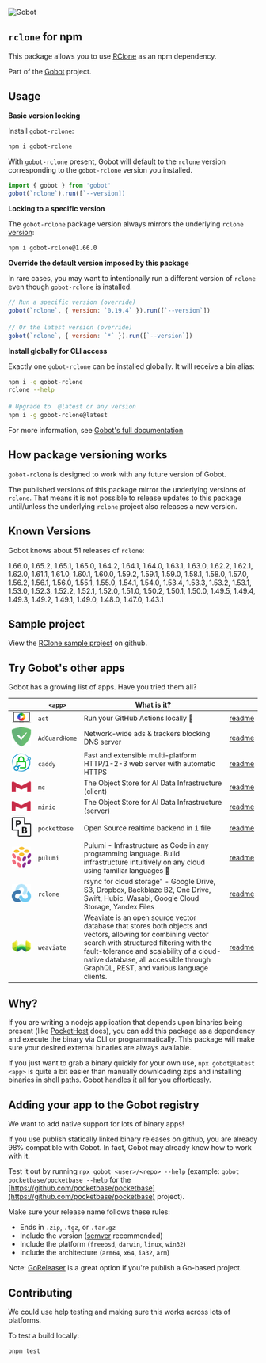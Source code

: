 ![Gobot](https://raw.githubusercontent.com/benallfree/gobot/v1.0.0-alpha.16/assets/gobot-banner-300x.png)

## `rclone` for npm

This package allows you to use [RClone](https://rclone.org/) as an npm dependency.

Part of the [Gobot](https://github.com/benallfree/gobot) project.

## Usage

**Basic version locking**

Install `gobot-rclone`:

```bash
npm i gobot-rclone
```

With `gobot-rclone` present, Gobot will default to the `rclone` version corresponding to the `gobot-rclone` version you installed.

```js
import { gobot } from 'gobot'
gobot(`rclone`).run([`--version])
```

**Locking to a specific version**

The `gobot-rclone` package version always mirrors the underlying `rclone` [version](#known-versions):

```bash
npm i gobot-rclone@1.66.0
```

**Override the default version imposed by this package**

In rare cases, you may want to intentionally run a different version of `rclone` even though `gobot-rclone` is installed.

```js
// Run a specific version (override)
gobot(`rclone`, { version: `0.19.4` }).run([`--version`])

// Or the latest version (override)
gobot(`rclone`, { version: `*` }).run([`--version`])
```

**Install globally for CLI access**

Exactly one `gobot-rclone` can be installed globally. It will receive a bin alias:

```bash
npm i -g gobot-rclone
rclone --help

# Upgrade to  @latest or any version
npm i -g gobot-rclone@latest
```

For more information, see [Gobot's full documentation](https://github.com/benallfree/gobot).

## How package versioning works

`gobot-rclone` is designed to work with any future version of Gobot.

The published versions of this package mirror the underlying versions of `rclone`. That means it is not possible to release updates to this package until/unless the underlying `rclone` project also releases a new version.



## Known Versions

Gobot knows about 51 releases of `rclone`:

1.66.0, 1.65.2, 1.65.1, 1.65.0, 1.64.2, 1.64.1, 1.64.0, 1.63.1, 1.63.0, 1.62.2, 1.62.1, 1.62.0, 1.61.1, 1.61.0, 1.60.1, 1.60.0, 1.59.2, 1.59.1, 1.59.0, 1.58.1, 1.58.0, 1.57.0, 1.56.2, 1.56.1, 1.56.0, 1.55.1, 1.55.0, 1.54.1, 1.54.0, 1.53.4, 1.53.3, 1.53.2, 1.53.1, 1.53.0, 1.52.3, 1.52.2, 1.52.1, 1.52.0, 1.51.0, 1.50.2, 1.50.1, 1.50.0, 1.49.5, 1.49.4, 1.49.3, 1.49.2, 1.49.1, 1.49.0, 1.48.0, 1.47.0, 1.43.1

## Sample project

View the [RClone sample project](https://github.com/benallfree/gobot/tree/v1.0.0-alpha.16/src/apps/rclone/sample-project) on github.

## Try Gobot's other apps

Gobot has a growing list of apps. Have you tried them all?

| &nbsp;&nbsp;&nbsp;&nbsp;&nbsp;&nbsp;&nbsp;&nbsp;&nbsp;&nbsp;                                                                                              | `<app>`       | What is it?                                                                                                                                                                                                                                                                              |                                                           |
| --------------------------------------------------------------------------------------------------------------------------------------------------------- | ------------- | ---------------------------------------------------------------------------------------------------------------------------------------------------------------------------------------------------------------------------------------------------------------------------------------- | --------------------------------------------------------- |
| [<img src="https://raw.githubusercontent.com/benallfree/gobot/v1.0.0-alpha.16/src/apps/act/logo-50x.png">](https://github.com/nektos/act)                 | `act`         | Run your GitHub Actions locally 🚀                                                                                                                                                                                                                                                       | [readme](https://www.npmjs.com/package/gobot-act)         |
| [<img src="https://raw.githubusercontent.com/benallfree/gobot/v1.0.0-alpha.16/src/apps/AdGuardHome/logo-50x.png">](https://adguard.com/adguard-home.html) | `AdGuardHome` | Network-wide ads & trackers blocking DNS server                                                                                                                                                                                                                                          | [readme](https://www.npmjs.com/package/gobot-AdGuardHome) |
| [<img src="https://raw.githubusercontent.com/benallfree/gobot/v1.0.0-alpha.16/src/apps/caddy/logo-50x.png">](https://caddyserver.com/)                    | `caddy`       | Fast and extensible multi-platform HTTP/1-2-3 web server with automatic HTTPS                                                                                                                                                                                                            | [readme](https://www.npmjs.com/package/gobot-caddy)       |
| [<img src="https://raw.githubusercontent.com/benallfree/gobot/v1.0.0-alpha.16/src/apps/mc/logo-50x.png">](https://min.io)                                 | `mc`          | The Object Store for AI Data Infrastructure (client)                                                                                                                                                                                                                                     | [readme](https://www.npmjs.com/package/gobot-mc)          |
| [<img src="https://raw.githubusercontent.com/benallfree/gobot/v1.0.0-alpha.16/src/apps/minio/logo-50x.png">](https://min.io)                              | `minio`       | The Object Store for AI Data Infrastructure (server)                                                                                                                                                                                                                                     | [readme](https://www.npmjs.com/package/gobot-minio)       |
| [<img src="https://raw.githubusercontent.com/benallfree/gobot/v1.0.0-alpha.16/src/apps/pocketbase/logo-50x.png">](https://pocketbase.io)                  | `pocketbase`  | Open Source realtime backend in 1 file                                                                                                                                                                                                                                                   | [readme](https://www.npmjs.com/package/gobot-pocketbase)  |
| [<img src="https://raw.githubusercontent.com/benallfree/gobot/v1.0.0-alpha.16/src/apps/pulumi/logo-50x.png">](https://www.pulumi.com)                     | `pulumi`      | Pulumi - Infrastructure as Code in any programming language. Build infrastructure intuitively on any cloud using familiar languages 🚀                                                                                                                                                   | [readme](https://www.npmjs.com/package/gobot-pulumi)      |
| [<img src="https://raw.githubusercontent.com/benallfree/gobot/v1.0.0-alpha.16/src/apps/rclone/logo-50x.png">](https://rclone.org/)                        | `rclone`      | rsync for cloud storage" - Google Drive, S3, Dropbox, Backblaze B2, One Drive, Swift, Hubic, Wasabi, Google Cloud Storage, Yandex Files                                                                                                                                                  | [readme](https://www.npmjs.com/package/gobot-rclone)      |
| [<img src="https://raw.githubusercontent.com/benallfree/gobot/v1.0.0-alpha.16/src/apps/weaviate/logo-50x.png">](https://weaviate.io)                      | `weaviate`    | Weaviate is an open source vector database that stores both objects and vectors, allowing for combining vector search with structured filtering with the fault-tolerance and scalability of a cloud-native database, all accessible through GraphQL, REST, and various language clients. | [readme](https://www.npmjs.com/package/gobot-weaviate)    |

## Why?

If you are writing a nodejs application that depends upon binaries being present (like [PocketHost](https://github.com/pockethost/pockethost) does), you can add this package as a dependency and execute the binary via CLI or programmatically. This package will make sure your desired external binaries are always available.

If you just want to grab a binary quickly for your own use, `npx gobot@latest <app>` is quite a bit easier than manually downloading zips and installing binaries in shell paths. Gobot handles it all for you effortlessly.

## Adding your app to the Gobot registry

We want to add native support for lots of binary apps!

If you use publish statically linked binary releases on github, you are already 98% compatible with Gobot. In fact, Gobot may already know how to work with it.

Test it out by running `npx gobot <user>/<repo> --help` (example: `gobot pocketbase/pocketbase --help` for the [https://github.com/pocketbase/pocketbase](https://github.com/pocketbase/pocketbase) project).

Make sure your release name follows these rules:

- Ends in `.zip`, `.tgz`, or `.tar.gz`
- Include the version ([semver](https://semver.org) recommended)
- Include the platform (`freebsd`, `darwin`, `linux`, `win32`)
- Include the architecture (`arm64`, `x64`, `ia32`, `arm`)

Note: [GoReleaser](https://goreleaser.com/) is a great option if you're publish a Go-based project.

## Contributing

We could use help testing and making sure this works across lots of platforms.

To test a build locally:

```bash
pnpm test
```

